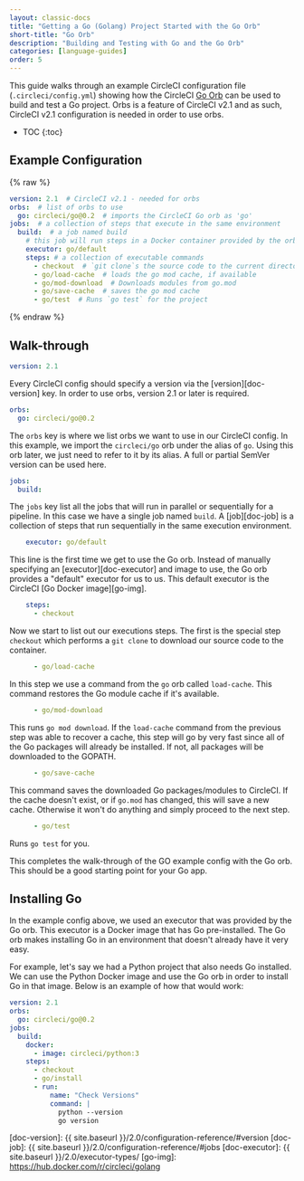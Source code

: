 ```yaml
---
layout: classic-docs
title: "Getting a Go (Golang) Project Started with the Go Orb"
short-title: "Go Orb"
description: "Building and Testing with Go and the Go Orb"
categories: [language-guides]
order: 5
---
```


This guide walks through an example CircleCI configuration file (`.circleci/config.yml`) showing how the CircleCI [Go Orb][go-orb] can be used to build and test a Go project.
Orbs is a feature of CircleCI v2.1 and as such, CircleCI v2.1 configuration is needed in order to use orbs.

* TOC
{:toc}

## Example Configuration

{% raw %}
```yaml
version: 2.1  # CircleCI v2.1 - needed for orbs
orbs:  # list of orbs to use
  go: circleci/go@0.2  # imports the CircleCI Go orb as 'go'
jobs:  # a collection of steps that execute in the same environment
  build:  # a job named build
    # this job will run steps in a Docker container provided by the orb
    executor: go/default
    steps: # a collection of executable commands
      - checkout  # `git clone`s the source code to the current directory
      - go/load-cache  # loads the go mod cache, if available
      - go/mod-download  # Downloads modules from go.mod
      - go/save-cache  # saves the go mod cache
      - go/test  # Runs `go test` for the project
```
{% endraw %}


## Walk-through

```yaml
version: 2.1
```

Every CircleCI config should specify a version via the [version][doc-version] key.
In order to use orbs, version 2.1 or later is required.

```yaml
orbs:
  go: circleci/go@0.2
```

The `orbs` key is where we list orbs we want to use in our CircleCI config.
In this example, we import the `circleci/go` orb under the alias of `go`.
Using this orb later, we just need to refer to it by its alias.
A full or partial SemVer version can be used here.

```yaml
jobs:
  build:
```

The `jobs` key list all the jobs that will run in parallel or sequentially for a pipeline.
In this case we have a single job named `build`.
A [job][doc-job] is a collection of steps that run sequentially in the same execution environment.

```yaml
    executor: go/default
```

This line is the first time we get to use the Go orb.
Instead of manually specifying an [executor][doc-executor] and image to use, the Go orb provides a "default" executor for us to us.
This default executor is the CircleCI [Go Docker image][go-img].

```yaml
    steps:
      - checkout
```

Now we start to list out our executions steps.
The first is the special step `checkout` which performs a `git clone` to download our source code to the container.

```yaml
      - go/load-cache
```

In this step we use a command from the `go` orb called `load-cache`.
This command restores the Go module cache if it's available.

```yaml
      - go/mod-download
```

This runs `go mod download`.
If the `load-cache` command from the previous step was able to recover a cache, this step will go by very fast since all of the Go packages will already be installed.
If not, all packages will be downloaded to the GOPATH.

```yaml
      - go/save-cache
```

This command saves the downloaded Go packages/modules to CircleCI.
If the cache doesn't exist, or if `go.mod` has changed, this will save a new cache.
Otherwise it won't do anything and simply proceed to the next step.

```yaml
      - go/test
```

Runs `go test` for you.

This completes the walk-through of the GO example config with the Go orb.
This should be a good starting point for your Go app.


## Installing Go

In the example config above, we used an executor that was provided by the Go orb.
This executor is a Docker image that has Go pre-installed.
The Go orb makes installing Go in an environment that doesn't already have it very easy.

For example, let's say we had a Python project that also needs Go installed.
We can use the Python Docker image and use the Go orb in order to install Go in that image.
Below is an example of how that would work:

```yaml
version: 2.1
orbs:
  go: circleci/go@0.2
jobs:
  build:
    docker:
      - image: circleci/python:3
    steps:
      - checkout
      - go/install
      - run:
          name: "Check Versions"
          command: |
            python --version
            go version
```



[go-orb]: https://circleci.com/orbs/registry/orb/circleci/go
[doc-version]: {{ site.baseurl }}/2.0/configuration-reference/#version
[doc-job]: {{ site.baseurl }}/2.0/configuration-reference/#jobs
[doc-executor]: {{ site.baseurl }}/2.0/executor-types/
[go-img]: https://hub.docker.com/r/circleci/golang
